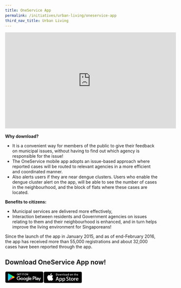 ```yaml
---
title: OneService App
permalink: /initiatives/urban-living/oneservice-app
third_nav_title: Urban Living
---
```

<iframe width="560" height="315" src="https://www.youtube.com/embed/GXRsAPvy-xo" frameborder="0" allow="accelerometer; autoplay; clipboard-write; encrypted-media; gyroscope; picture-in-picture" allowfullscreen></iframe>

**Why download?**

-   It is a convenient way for members of the public to give their feedback on municipal issues, without having to find out which agency is responsible for the issue!
-   The OneService mobile app adopts an issue-based approach where reported cases will be routed to relevant agencies in a more efficient and coordinated manner.
-   Also alerts users if they are near dengue clusters. Users who enable the dengue cluster alert on the app, will be able to see the number of cases in the neighbourhood, and the block of flats where these cases are located.

**Benefits to citizens:**

-   Municipal services are delivered more effectively,
-   Interaction between residents and Government agencies on issues relating to them and their neighbourhood is enhanced, and in turn helps improve the living environment for Singaporeans!

Since the launch of the app in January 2015, and as of end-February 2016, the app has received more than 55,000 registrations and about 32,000 cases have been reported through the app.

## Download OneService App now!

<div style="width:50%;display:flex;flex-wrap:wrap;">
         <div style="flex:25%"><a href="https://play.google.com/store/apps/details?id=sg.gov.mnd.OneService" target="_blanket"><img alt="Google Play Store Link" src="/images/community/Google-Play.png"></a>
          </div>
          <div style="flex:25%;"><a href="https://apps.apple.com/sg/app/oneservice/id947274394" target="_blanket"><img alt="Apple App Store Link" src="/images/community/Apple-Store.png"></a>
          </div>